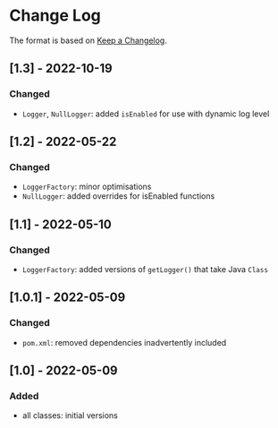 # Change Log

The format is based on [Keep a Changelog](http://keepachangelog.com/).

## [1.3] - 2022-10-19
### Changed
- `Logger`, `NullLogger`: added `isEnabled` for use with dynamic log level

## [1.2] - 2022-05-22
### Changed
- `LoggerFactory`: minor optimisations
- `NullLogger`: added overrides for isEnabled functions

## [1.1] - 2022-05-10
### Changed
- `LoggerFactory`: added versions of `getLogger()` that take Java `Class`

## [1.0.1] - 2022-05-09
### Changed
- `pom.xml`: removed dependencies inadvertently included

## [1.0] - 2022-05-09
### Added
- all classes: initial versions
